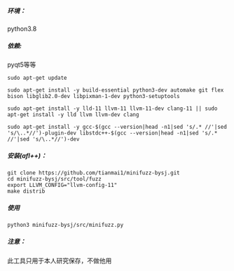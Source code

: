##### 环境：

python3.8

##### 依赖:

pyqt5等等

```
sudo apt-get update

sudo apt-get install -y build-essential python3-dev automake git flex bison libglib2.0-dev libpixman-1-dev python3-setuptools

sudo apt-get install -y lld-11 llvm-11 llvm-11-dev clang-11 || sudo apt-get install -y lld llvm llvm-dev clang

sudo apt-get install -y gcc-$(gcc --version|head -n1|sed 's/.* //'|sed 's/\..*//')-plugin-dev libstdc++-$(gcc --version|head -n1|sed 's/.* //'|sed 's/\..*//')-dev
```

##### 安装(afl++)：

```
git clone https://github.com/tianmai1/minifuzz-bysj.git
cd minifuzz-bysj/src/tool/fuzz
export LLVM_CONFIG="llvm-config-11"
make distrib
```

##### 使用

```bash
python3 minifuzz-bysj/src/minifuzz.py
```

##### 注意：

此工具只用于本人研究保存，不做他用